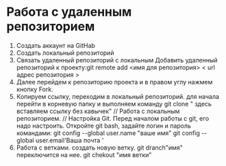 # Работа с удаленным репозиторием
1. Создать аккаунт на GitHab
2. Создать локальный репозиторий
3. Связать удаленный репозиторий с локальным
Добавить удаленный репозиторий к проекту:git remote add <имя для репозитория> < url адрес репозитория >
4. Далее перейдем к репозиторию проекта и в правом углу нажмем кнопку Fork.
5. Копируем ссылку, переходим в локальный репозиторий. для начала перейти в корневую папку и выполняем команду git clone " здесь вставляем ссылку без  кавычек"
         // Работа с локальным репозиторием. // 
         Настройка Git.
Перед началом работы с git, его надо настроить. Откройте git bash, задайте логин и пароль командами: git config --global user.name "ваше имя" git config --global user.email'Ваша почта '
6. Работа с ветками.
создать новую ветку. git dranch"имя"
переключится на нее. git chekout "имя ветки"                           


































































































































































